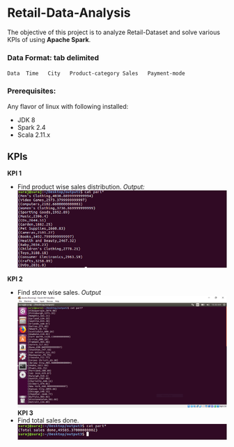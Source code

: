 # Retail-Data-Analysis
The objective of this project is to analyze Retail-Dataset and solve various KPIs of using **Apache Spark**.

### Data Format: tab delimited
` Data  Time   City   Product-category Sales   Payment-mode `

### Prerequisites:
Any flavor of linux with following installed:
  - JDK 8
  - Spark 2.4
   - Scala 2.11.x  
   
   
## KPIs
**KPI 1** 
  - Find product wise sales distribution.
  *Output:*
  ![](output%20Images/output1.PNG)
  
**KPI 2**
  - Find store wise sales.
  *Output*
  ![](output%20Images/output2.PNG)
**KPI 3**
  - Find total sales done.
  ![](output%20Images/output3.PNG)
